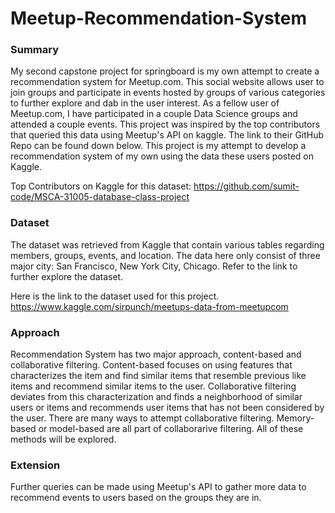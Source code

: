 # Meetup-Recommendation-System


### Summary

My second capstone project for springboard is my own attempt to create a recommendation system for Meetup.com. This social website allows user to join groups and participate in events hosted by groups of various categories to further explore and dab in the user interest. As a fellow user of Meetup.com, I have participated in a couple Data Science groups and attended a couple events. This project was inspired by the top contributors that queried this data using Meetup's API on kaggle. The link to their GitHub Repo can be found down below. This project is my attempt to develop a recommendation system of my own using the data these users posted on Kaggle.

Top Contributors on Kaggle for this dataset: https://github.com/sumit-code/MSCA-31005-database-class-project

### Dataset

The dataset was retrieved from Kaggle that contain various tables regarding members, groups, events, and location. The data here only consist of three major city: San Francisco, New York City, Chicago. Refer to the link to further explore the dataset.

Here is the link to the dataset used for this project. https://www.kaggle.com/sirpunch/meetups-data-from-meetupcom

### Approach

Recommendation System has two major approach, content-based and collaborative filtering. Content-based focuses on using features that characterizes the item and find similar items that resemble previous like items and recommend similar items to the user. Collaborative filtering deviates from this characterization and finds a neighborhood of similar users or items and recommends user items that has not been considered by the user. There are many ways to attempt collaborative filtering. Memory-based or model-based are all part of collaborarive filtering. All of these methods will be explored.

### Extension

Further queries can be made using Meetup's API to gather more data to recommend events to users based on the groups they are in.
